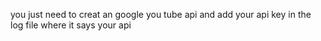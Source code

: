 you just need to creat an google you tube api and add your api key in the log file where it says your api
